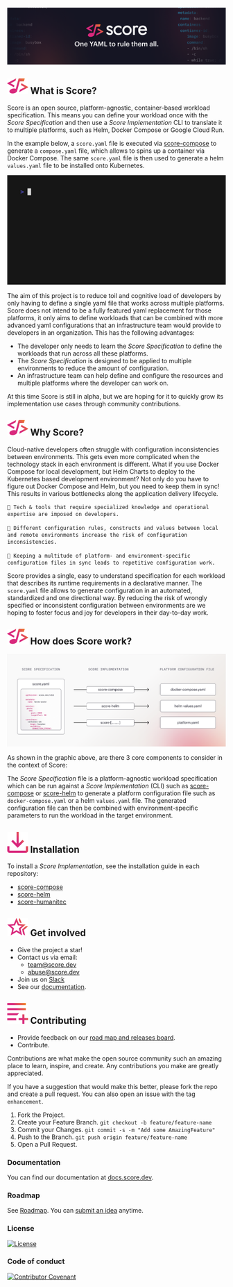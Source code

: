 ![Score banner](/docs/images/banner.png)

## ![Score](/docs/images/logo.svg) What is Score?

Score is an open source, platform-agnostic, container-based workload specification. This means you can define your workload once with the _Score Specification_ and then use a _Score Implementation_ CLI to translate it to multiple platforms, such as Helm, Docker Compose or Google Cloud Run.

In the example below, a `score.yaml` file is executed via [score-compose](https://github.com/score-spec/score-compose/tree/main/examples) to generate a `compose.yaml` file, which allows to spins up a container via Docker Compose. The same `score.yaml` file is then used to generate a helm `values.yaml` file to be installed onto Kubernetes.

![demo.gif](/docs/images/demo.gif)

The aim of this project is to reduce toil and cognitive load of developers by only having to define a single yaml file that works across multiple platforms. Score does not intend to be a fully featured yaml replacement for those platforms, it only aims to define workloads that can be combined with more advanced yaml configurations that an infrastructure team would provide to developers in an organization. This has the following advantages:

- The developer only needs to learn the _Score Specification_ to define the workloads that run across all these platforms.
- The _Score Specification_ is designed to be applied to multiple environments to reduce the amount of configuration.
- An infrastructure team can help define and configure the resources and multiple platforms where the developer can work on.

At this time Score is still in alpha, but we are hoping for it to quickly grow its implementation use cases through community contributions.

## ![Score](/docs/images/logo.svg) Why Score?

Cloud-native developers often struggle with configuration inconsistencies between environments. This gets even more complicated when the technology stack in each environment is different. What if you use Docker Compose for local development, but Helm Charts to deploy to the Kubernetes based development environment? Not only do you have to figure out Docker Compose and Helm, but you need to keep them in sync!
This results in various bottlenecks along the application delivery lifecycle.

    🎵 Tech & tools that require specialized knowledge and operational expertise are imposed on developers.

    🎵 Different configuration rules, constructs and values between local and remote environments increase the risk of configuration inconsistencies.

    🎵 Keeping a multitude of platform- and environment-specific configuration files in sync leads to repetitive configuration work.

Score provides a single, easy to understand specification for each workload that describes its runtime requirements in a declarative manner. The `score.yaml` file allows to generate configuration in an automated, standardized and one directional way. By reducing the risk of wrongly specified or inconsistent configuration between environments are we hoping to foster focus and joy for developers in their day-to-day work.

## ![Score](/docs/images/logo.svg) How does Score work?

![how-score-works](/docs/images/how-score-works.png)

As shown in the graphic above, are there 3 core components to consider in the context of Score:

The _Score Specification_ file is a platform-agnostic workload specification which can be run against a _Score Implementation_ (CLI) such as [score-compose](https://github.com/score-spec/score-compose) or [score-helm](https://github.com/score-spec/score-helm) to generate a platform configuration file such as `docker-compose.yaml` or a helm `values.yaml` file. The generated configuration file can then be combined with environment-specific parameters to run the workload in the target environment.

## ![Installation](/docs/images/install.svg) Installation

To install a _Score Implementation_, see the installation guide in each repository:

- [score-compose](https://github.com/score-spec/score-compose#-installation)
- [score-helm](https://github.com/score-spec/score-helm#-installation)
- [score-humanitec](https://github.com/score-spec/score-humanitec#-installation)

## ![Get involved](/docs/images/get-involved.svg) Get involved

- Give the project a star!
- Contact us via email:
  - team@score.dev
  - abuse@score.dev
- Join us on [Slack](https://join.slack.com/t/scorecommunity/shared_invite/zt-1i2glkqkl-EnjSWSCgYUyaEGwmDYBZZQ)
- See our [documentation](https://docs.score.dev/docs/overview/).

## ![Contributing](/docs/images/contributing.svg) Contributing

<!-- - Write a [blog](score.dev/blog). -->
- Provide feedback on our [road map and releases board](https://github.com/orgs/score-spec/projects).
- Contribute.

Contributions are what make the open source community such an amazing place to learn, inspire, and create. Any contributions you make are greatly appreciated.

If you have a suggestion that would make this better, please fork the repo and create a pull request. You can also open an issue with the tag `enhancement`.

1. Fork the Project.
2. Create your Feature Branch. `git checkout -b feature/feature-name`
3. Commit your Changes. `git commit -s -m "Add some AmazingFeature"`
4. Push to the Branch. `git push origin feature/feature-name`
5. Open a Pull Request.

### Documentation

You can find our documentation at [docs.score.dev](https://docs.score.dev/docs/).

### Roadmap

See [Roadmap](roadmap.md). You can [submit an idea](https://github.com/score-spec/spec/issues/new) anytime.

### License

[![License](https://img.shields.io/badge/License-Apache_2.0-blue.svg)](https://opensource.org/licenses/Apache-2.0)

### Code of conduct

[![Contributor Covenant](https://img.shields.io/badge/Contributor%20Covenant-2.1-4baaaa.svg)](code_of_conduct.md)